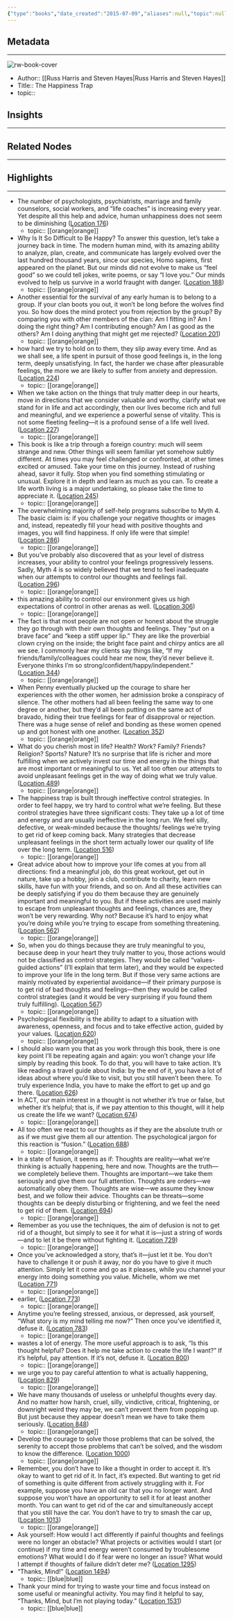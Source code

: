 ```yaml
---
{"type":"books","date_created":"2015-07-09","aliases":null,"topic":null,"url":null,"layout":null,"banner":null,"dg-publish":true,"tags":null,"permalink":"/300-biblio/100-books/the-happiness-trap/","dgPassFrontmatter":true,"created":"2023-10-20T12:44:15.000-05:00","updated":"2023-10-20T12:44:15.000-05:00"}
---
```


## Metadata
---
![rw-book-cover](https://images-na.ssl-images-amazon.com/images/I/41BgFQraPtL._SL200_.jpg)
- Author:: [[Russ Harris and Steven Hayes\|Russ Harris and Steven Hayes]]
- Title:: The Happiness Trap
- topic::  



## Insights
---
## Related Nodes
---

## Highlights 
---
- The number of psychologists, psychiatrists, marriage and family counselors, social workers, and “life coaches” is increasing every year. Yet despite all this help and advice, human unhappiness does not seem to be diminishing ([Location 176](https://readwise.io/to_kindle?action=open&asin=B004XI12O8&location=176))
    - topic:: [[orange\|orange]] 
- Why Is It So Difficult to Be Happy? To answer this question, let’s take a journey back in time. The modern human mind, with its amazing ability to analyze, plan, create, and communicate has largely evolved over the last hundred thousand years, since our species, Homo sapiens, first appeared on the planet. But our minds did not evolve to make us “feel good” so we could tell jokes, write poems, or say “I love you.” Our minds evolved to help us survive in a world fraught with danger. ([Location 188](https://readwise.io/to_kindle?action=open&asin=B004XI12O8&location=188))
    - topic:: [[orange\|orange]] 
- Another essential for the survival of any early human is to belong to a group. If your clan boots you out, it won’t be long before the wolves find you. So how does the mind protect you from rejection by the group? By comparing you with other members of the clan: Am I fitting in? Am I doing the right thing? Am I contributing enough? Am I as good as the others? Am I doing anything that might get me rejected? ([Location 201](https://readwise.io/to_kindle?action=open&asin=B004XI12O8&location=201))
    - topic:: [[orange\|orange]] 
- how hard we try to hold on to them, they slip away every time. And as we shall see, a life spent in pursuit of those good feelings is, in the long term, deeply unsatisfying. In fact, the harder we chase after pleasurable feelings, the more we are likely to suffer from anxiety and depression. ([Location 224](https://readwise.io/to_kindle?action=open&asin=B004XI12O8&location=224))
    - topic:: [[orange\|orange]] 
- When we take action on the things that truly matter deep in our hearts, move in directions that we consider valuable and worthy, clarify what we stand for in life and act accordingly, then our lives become rich and full and meaningful, and we experience a powerful sense of vitality. This is not some fleeting feeling—it is a profound sense of a life well lived. ([Location 227](https://readwise.io/to_kindle?action=open&asin=B004XI12O8&location=227))
    - topic:: [[orange\|orange]] 
- This book is like a trip through a foreign country: much will seem strange and new. Other things will seem familiar yet somehow subtly different. At times you may feel challenged or confronted, at other times excited or amused. Take your time on this journey. Instead of rushing ahead, savor it fully. Stop when you find something stimulating or unusual. Explore it in depth and learn as much as you can. To create a life worth living is a major undertaking, so please take the time to appreciate it. ([Location 245](https://readwise.io/to_kindle?action=open&asin=B004XI12O8&location=245))
    - topic:: [[orange\|orange]] 
- The overwhelming majority of self-help programs subscribe to Myth 4. The basic claim is: if you challenge your negative thoughts or images and, instead, repeatedly fill your head with positive thoughts and images, you will find happiness. If only life were that simple! ([Location 286](https://readwise.io/to_kindle?action=open&asin=B004XI12O8&location=286))
    - topic:: [[orange\|orange]] 
- But you’ve probably also discovered that as your level of distress increases, your ability to control your feelings progressively lessens. Sadly, Myth 4 is so widely believed that we tend to feel inadequate when our attempts to control our thoughts and feelings fail. ([Location 296](https://readwise.io/to_kindle?action=open&asin=B004XI12O8&location=296))
    - topic:: [[orange\|orange]] 
- this amazing ability to control our environment gives us high expectations of control in other arenas as well. ([Location 306](https://readwise.io/to_kindle?action=open&asin=B004XI12O8&location=306))
    - topic:: [[orange\|orange]] 
- The fact is that most people are not open or honest about the struggle they go through with their own thoughts and feelings. They “put on a brave face” and “keep a stiff upper lip.” They are like the proverbial clown crying on the inside; the bright face paint and chirpy antics are all we see. I commonly hear my clients say things like, “If my friends/family/colleagues could hear me now, they’d never believe it. Everyone thinks I’m so strong/confident/happy/independent.” ([Location 344](https://readwise.io/to_kindle?action=open&asin=B004XI12O8&location=344))
    - topic:: [[orange\|orange]] 
- When Penny eventually plucked up the courage to share her experiences with the other women, her admission broke a conspiracy of silence. The other mothers had all been feeling the same way to one degree or another, but they’d all been putting on the same act of bravado, hiding their true feelings for fear of disapproval or rejection. There was a huge sense of relief and bonding as these women opened up and got honest with one another. ([Location 352](https://readwise.io/to_kindle?action=open&asin=B004XI12O8&location=352))
    - topic:: [[orange\|orange]] 
- What do you cherish most in life? Health? Work? Family? Friends? Religion? Sports? Nature? It’s no surprise that life is richer and more fulfilling when we actively invest our time and energy in the things that are most important or meaningful to us. Yet all too often our attempts to avoid unpleasant feelings get in the way of doing what we truly value. ([Location 489](https://readwise.io/to_kindle?action=open&asin=B004XI12O8&location=489))
    - topic:: [[orange\|orange]] 
- The happiness trap is built through ineffective control strategies. In order to feel happy, we try hard to control what we’re feeling. But these control strategies have three significant costs: They take up a lot of time and energy and are usually ineffective in the long run. We feel silly, defective, or weak-minded because the thoughts/ feelings we’re trying to get rid of keep coming back. Many strategies that decrease unpleasant feelings in the short term actually lower our quality of life over the long term. ([Location 516](https://readwise.io/to_kindle?action=open&asin=B004XI12O8&location=516))
    - topic:: [[orange\|orange]] 
- Great advice about how to improve your life comes at you from all directions: find a meaningful job, do this great workout, get out in nature, take up a hobby, join a club, contribute to charity, learn new skills, have fun with your friends, and so on. And all these activities can be deeply satisfying if you do them because they are genuinely important and meaningful to you. But if these activities are used mainly to escape from unpleasant thoughts and feelings, chances are, they won’t be very rewarding. Why not? Because it’s hard to enjoy what you’re doing while you’re trying to escape from something threatening. ([Location 562](https://readwise.io/to_kindle?action=open&asin=B004XI12O8&location=562))
    - topic:: [[orange\|orange]] 
- So, when you do things because they are truly meaningful to you, because deep in your heart they truly matter to you, those actions would not be classified as control strategies. They would be called “values-guided actions” (I’ll explain that term later), and they would be expected to improve your life in the long term. But if those very same actions are mainly motivated by experiential avoidance—if their primary purpose is to get rid of bad thoughts and feelings—then they would be called control strategies (and it would be very surprising if you found them truly fulfilling). ([Location 567](https://readwise.io/to_kindle?action=open&asin=B004XI12O8&location=567))
    - topic:: [[orange\|orange]] 
- Psychological flexibility is the ability to adapt to a situation with awareness, openness, and focus and to take effective action, guided by your values. ([Location 620](https://readwise.io/to_kindle?action=open&asin=B004XI12O8&location=620))
    - topic:: [[orange\|orange]] 
- I should also warn you that as you work through this book, there is one key point I’ll be repeating again and again: you won’t change your life simply by reading this book. To do that, you will have to take action. It’s like reading a travel guide about India: by the end of it, you have a lot of ideas about where you’d like to visit, but you still haven’t been there. To truly experience India, you have to make the effort to get up and go there. ([Location 626](https://readwise.io/to_kindle?action=open&asin=B004XI12O8&location=626))
- In ACT, our main interest in a thought is not whether it’s true or false, but whether it’s helpful; that is, if we pay attention to this thought, will it help us create the life we want? ([Location 674](https://readwise.io/to_kindle?action=open&asin=B004XI12O8&location=674))
    - topic:: [[orange\|orange]] 
- All too often we react to our thoughts as if they are the absolute truth or as if we must give them all our attention. The psychological jargon for this reaction is “fusion.” ([Location 688](https://readwise.io/to_kindle?action=open&asin=B004XI12O8&location=688))
    - topic:: [[orange\|orange]] 
- In a state of fusion, it seems as if: Thoughts are reality—what we’re thinking is actually happening, here and now. Thoughts are the truth—we completely believe them. Thoughts are important—we take them seriously and give them our full attention. Thoughts are orders—we automatically obey them. Thoughts are wise—we assume they know best, and we follow their advice. Thoughts can be threats—some thoughts can be deeply disturbing or frightening, and we feel the need to get rid of them. ([Location 694](https://readwise.io/to_kindle?action=open&asin=B004XI12O8&location=694))
    - topic:: [[orange\|orange]] 
- Remember as you use the techniques, the aim of defusion is not to get rid of a thought, but simply to see it for what it is—just a string of words—and to let it be there without fighting it. ([Location 729](https://readwise.io/to_kindle?action=open&asin=B004XI12O8&location=729))
    - topic:: [[orange\|orange]] 
- Once you’ve acknowledged a story, that’s it—just let it be. You don’t have to challenge it or push it away, nor do you have to give it much attention. Simply let it come and go as it pleases, while you channel your energy into doing something you value. Michelle, whom we met ([Location 771](https://readwise.io/to_kindle?action=open&asin=B004XI12O8&location=771))
    - topic:: [[orange\|orange]] 
- earlier, ([Location 773](https://readwise.io/to_kindle?action=open&asin=B004XI12O8&location=773))
    - topic:: [[orange\|orange]] 
- Anytime you’re feeling stressed, anxious, or depressed, ask yourself, “What story is my mind telling me now?” Then once you’ve identified it, defuse it. ([Location 783](https://readwise.io/to_kindle?action=open&asin=B004XI12O8&location=783))
    - topic:: [[orange\|orange]] 
- wastes a lot of energy. The more useful approach is to ask, “Is this thought helpful? Does it help me take action to create the life I want?” If it’s helpful, pay attention. If it’s not, defuse it. ([Location 800](https://readwise.io/to_kindle?action=open&asin=B004XI12O8&location=800))
    - topic:: [[orange\|orange]] 
- we urge you to pay careful attention to what is actually happening, ([Location 829](https://readwise.io/to_kindle?action=open&asin=B004XI12O8&location=829))
    - topic:: [[orange\|orange]] 
- We have many thousands of useless or unhelpful thoughts every day. And no matter how harsh, cruel, silly, vindictive, critical, frightening, or downright weird they may be, we can’t prevent them from popping up. But just because they appear doesn’t mean we have to take them seriously. ([Location 848](https://readwise.io/to_kindle?action=open&asin=B004XI12O8&location=848))
    - topic:: [[orange\|orange]] 
- Develop the courage to solve those problems that can be solved, the serenity to accept those problems that can’t be solved, and the wisdom to know the difference. ([Location 1000](https://readwise.io/to_kindle?action=open&asin=B004XI12O8&location=1000))
    - topic:: [[orange\|orange]] 
- Remember, you don’t have to like a thought in order to accept it. It’s okay to want to get rid of it. In fact, it’s expected. But wanting to get rid of something is quite different from actively struggling with it. For example, suppose you have an old car that you no longer want. And suppose you won’t have an opportunity to sell it for at least another month. You can want to get rid of the car and simultaneously accept that you still have the car. You don’t have to try to smash the car up, ([Location 1013](https://readwise.io/to_kindle?action=open&asin=B004XI12O8&location=1013))
    - topic:: [[orange\|orange]] 
- Ask yourself: How would I act differently if painful thoughts and feelings were no longer an obstacle? What projects or activities would I start (or continue) if my time and energy weren’t consumed by troublesome emotions? What would I do if fear were no longer an issue? What would I attempt if thoughts of failure didn’t deter me? ([Location 1295](https://readwise.io/to_kindle?action=open&asin=B004XI12O8&location=1295))
- “Thanks, Mind!” ([Location 1494](https://readwise.io/to_kindle?action=open&asin=B004XI12O8&location=1494))
    - topic:: [[blue\|blue]] 
- Thank your mind for trying to waste your time and focus instead on some useful or meaningful activity. You may find it helpful to say, “Thanks, Mind, but I’m not playing today.” ([Location 1531](https://readwise.io/to_kindle?action=open&asin=B004XI12O8&location=1531))
    - topic:: [[blue\|blue]] 
